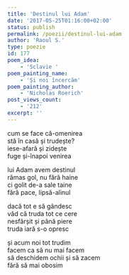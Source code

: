 ```yaml
---
title: 'Destinul lui Adam'
date: '2017-05-25T01:16:00+02:00'
status: publish
permalink: /poezii/destinul-lui-adam
author: 'Raoul S.'
type: poezie
id: 177
poem_idea:
    - 'Sclavie '
poem_painting_name:
    - 'Și noi încercăm'
poem_painting_author:
    - 'Nicholas Roerich'
post_views_count:
    - '212'
excerpt: ''
---
```

cum se face că-omenirea  
stă în casă și trudește?  
iese-afară și zidește  
fuge și-înapoi venirea

lui Adam avem destinul  
rămas gol, nu fără haine  
ci golit de-a sale taine  
fără pace, lipsă-alinul

dacă tot e să gândesc  
văd că truda tot ce cere  
nesfârșit și până piere  
truda iară s-o opresc

și acum noi tot trudim  
facem ca să nu mai facem  
să deschidem ochii și să zacem  
fără să mai obosim